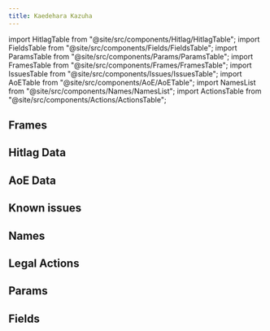 ```yaml
---
title: Kaedehara Kazuha
---
```


import HitlagTable from "@site/src/components/Hitlag/HitlagTable";
import FieldsTable from "@site/src/components/Fields/FieldsTable";
import ParamsTable from "@site/src/components/Params/ParamsTable";
import FramesTable from "@site/src/components/Frames/FramesTable";
import IssuesTable from "@site/src/components/Issues/IssuesTable";
import AoETable from "@site/src/components/AoE/AoETable";
import NamesList from "@site/src/components/Names/NamesList";
import ActionsTable from "@site/src/components/Actions/ActionsTable";

## Frames

<FramesTable item_key="kazuha" />

## Hitlag Data

<HitlagTable item_key="kazuha" />

## AoE Data

<AoETable item_key="kazuha" />

## Known issues

<IssuesTable item_key="kazuha" />

## Names

<NamesList item_key="kazuha" />

## Legal Actions

<ActionsTable item_key="kazuha" />

## Params

<ParamsTable item_key="kazuha" />

## Fields

<FieldsTable item_key="kazuha" />
